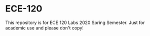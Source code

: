 # ECE-120
This repository is for ECE 120 Labs 2020 Spring Semester. Just for academic use and please don't copy!
